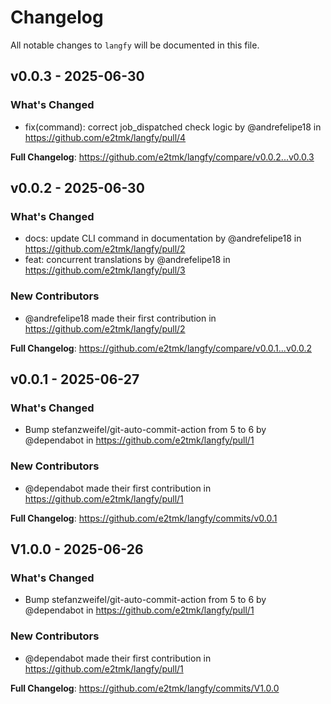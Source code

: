 # Changelog

All notable changes to `langfy` will be documented in this file.

## v0.0.3 - 2025-06-30

### What's Changed

* fix(command): correct job_dispatched check logic  by @andrefelipe18 in https://github.com/e2tmk/langfy/pull/4

**Full Changelog**: https://github.com/e2tmk/langfy/compare/v0.0.2...v0.0.3

## v0.0.2 - 2025-06-30

### What's Changed

* docs: update CLI command in documentation  by @andrefelipe18 in https://github.com/e2tmk/langfy/pull/2
* feat: concurrent translations by @andrefelipe18 in https://github.com/e2tmk/langfy/pull/3

### New Contributors

* @andrefelipe18 made their first contribution in https://github.com/e2tmk/langfy/pull/2

**Full Changelog**: https://github.com/e2tmk/langfy/compare/v0.0.1...v0.0.2

## v0.0.1 - 2025-06-27

### What's Changed

* Bump stefanzweifel/git-auto-commit-action from 5 to 6 by @dependabot in https://github.com/e2tmk/langfy/pull/1

### New Contributors

* @dependabot made their first contribution in https://github.com/e2tmk/langfy/pull/1

**Full Changelog**: https://github.com/e2tmk/langfy/commits/v0.0.1

## V1.0.0 - 2025-06-26

### What's Changed

* Bump stefanzweifel/git-auto-commit-action from 5 to 6 by @dependabot in https://github.com/e2tmk/langfy/pull/1

### New Contributors

* @dependabot made their first contribution in https://github.com/e2tmk/langfy/pull/1

**Full Changelog**: https://github.com/e2tmk/langfy/commits/V1.0.0
